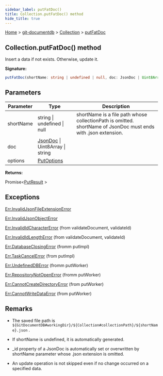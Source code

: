```yaml
---
sidebar_label: putFatDoc()
title: Collection.putFatDoc() method
hide_title: true
---
```


[Home](./index.md) &gt; [git-documentdb](./git-documentdb.md) &gt; [Collection](./git-documentdb.collection.md) &gt; [putFatDoc](./git-documentdb.collection.putfatdoc.md)

## Collection.putFatDoc() method

Insert a data if not exists. Otherwise, update it.

<b>Signature:</b>

```typescript
putFatDoc(shortName: string | undefined | null, doc: JsonDoc | Uint8Array | string, options?: PutOptions): Promise<PutResult>;
```

## Parameters

|  Parameter | Type | Description |
|  --- | --- | --- |
|  shortName | string \| undefined \| null | shortName is a file path whose collectionPath is omitted. shortName of JsonDoc must ends with .json extension. |
|  doc | [JsonDoc](./git-documentdb.jsondoc.md) \| Uint8Array \| string |  |
|  options | [PutOptions](./git-documentdb.putoptions.md) |  |

<b>Returns:</b>

Promise&lt;[PutResult](./git-documentdb.putresult.md) &gt;

## Exceptions

[Err.InvalidJsonFileExtensionError](./git-documentdb.err.invalidjsonfileextensionerror.md)

[Err.InvalidJsonObjectError](./git-documentdb.err.invalidjsonobjecterror.md)

[Err.InvalidIdCharacterError](./git-documentdb.err.invalididcharactererror.md) (from validateDocument, validateId)

[Err.InvalidIdLengthError](./git-documentdb.err.invalididlengtherror.md) (from validateDocument, validateId)

[Err.DatabaseClosingError](./git-documentdb.err.databaseclosingerror.md) (fromm putImpl)

[Err.TaskCancelError](./git-documentdb.err.taskcancelerror.md) (from putImpl)

[Err.UndefinedDBError](./git-documentdb.err.undefineddberror.md) (fromm putWorker)

[Err.RepositoryNotOpenError](./git-documentdb.err.repositorynotopenerror.md) (fromm putWorker)

[Err.CannotCreateDirectoryError](./git-documentdb.err.cannotcreatedirectoryerror.md) (from putWorker)

[Err.CannotWriteDataError](./git-documentdb.err.cannotwritedataerror.md) (from putWorker)

## Remarks

- The saved file path is `${GitDocumentDB#workingDir}/${Collection#collectionPath}/${shortName}.json` .

- If shortName is undefined, it is automatically generated.

- \_id property of a JsonDoc is automatically set or overwritten by shortName parameter whose .json extension is omitted.

- An update operation is not skipped even if no change occurred on a specified data.

